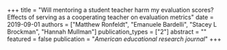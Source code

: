 +++
title = "Will mentoring a student teacher harm my evaluation scores? Effects of serving as a cooperating teacher on evaluation metrics"
date = 2019-09-01
authors = ["Matthew Ronfeldt", "Emanuele Bardelli", "Stacey L Brockman", "Hannah Mullman"]
publication_types = ["2"]
abstract = ""
featured = false
publication = "*American educational research journal*"
+++

